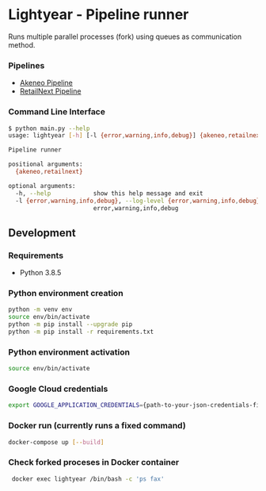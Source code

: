 # Lightyear - Pipeline runner

Runs multiple parallel processes (fork) using queues as communication method.

### Pipelines

- [Akeneo Pipeline](https://gitlab.com/chalhoub-data/lightyear/-/tree/master/lightyear/clients/akeneo)
- [RetailNext Pipeline](https://gitlab.com/chalhoub-data/lightyear/-/tree/master/lightyear/clients/retailnext)

### Command Line Interface

```sh
$ python main.py --help
usage: lightyear [-h] [-l {error,warning,info,debug}] {akeneo,retailnext} ...

Pipeline runner

positional arguments:
  {akeneo,retailnext}

optional arguments:
  -h, --help            show this help message and exit
  -l {error,warning,info,debug}, --log-level {error,warning,info,debug}
                        error,warning,info,debug
```

## Development

### Requirements

- Python 3.8.5

### Python environment creation

```sh
python -m venv env
source env/bin/activate
python -m pip install --upgrade pip
python -m pip install -r requirements.txt
```

### Python environment activation

```sh
source env/bin/activate
```

### Google Cloud credentials

```sh
export GOOGLE_APPLICATION_CREDENTIALS={path-to-your-json-credentials-file}
```

### Docker run (currently runs a fixed command)

```sh
docker-compose up [--build]
```

### Check forked proceses in Docker container

```sh
 docker exec lightyear /bin/bash -c 'ps fax'
```
